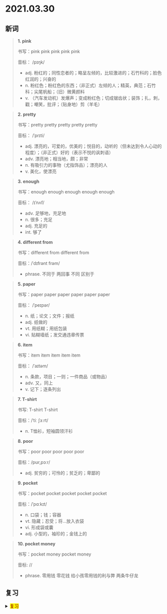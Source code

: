 # 2021.03.30

## 新词


> **1. pink**
>
> 书写：pink pink pink pink pink
>
> 音标：  /pɪŋk/
>
> - adj. 粉红的；同性恋者的；略呈左倾的，比较激进的；石竹科的；脸色红润的；兴奋的
> - n. 粉红色；粉红色的东西；（非正式）左倾的人；精英，典范；石竹科；尖尾帆船；（旧）微黄颜料
> - v. （汽车发动机）发爆声；变成粉红色；切成锯齿状；装饰；扎，刺，戳；嘲笑，批评；（贴身地）剪（羊毛）

> **2. pretty**
>
> 书写：pretty pretty pretty pretty pretty
>
> 音标： /ˈprɪti/
>
> - adj. 漂亮的，可爱的，优美的；悦目的，动听的（但未达到令人心动的程度）；（非正式）好的（表示不悦的讽刺语）
> - adv. 漂亮地；相当地，颇；非常
> - n. 有吸引力的事物（尤指饰品）；漂亮的人
> - v. 美化，使漂亮



> **3. enough**
>
> 书写：enough enough enough enough enough 
>
> 音标： /ɪˈnʌf/
>
> - adv. 足够地，充足地
> - n. 很多；充足
> - adj. 充足的
> - int. 够了

> **4. different from**
>
> 书写：different from different from
>
> 音标：/ˈdɪfrənt frəm/
>
> - phrase. 不同于 两回事 不同 区别于



> **5. paper**
>
> 书写：paper paper paper paper paper paper
>
> 音标： /ˈpeɪpər/
>
> - n. 纸；论文；文件；报纸
> - adj. 纸做的
> - vt. 用纸糊；用纸包装
> - vi. 贴糊墙纸；发交通违章传票


> **6. item**
>
> 书写：item item item item item
>
> 音标： /ˈaɪtəm/
>
> - n. 条款，项目；一则；一件商品（或物品）
> - adv. 又，同上
> - v. 记下；逐条列出




> **7. T-shirt**
>
> 书写: T-shirt T-shirt
>
> 音标：/ˈtiː ʃɜːrt/
>
> - n. T恤衫，短袖圆领汗衫


> **8. poor**
>
> 书写：poor poor poor poor poor
>
> 音标：/pʊr,pɔːr/
>
> - adj. 贫穷的；可怜的；贫乏的；卑鄙的


> **9. pocket**
>
> 书写：pocket pocket pocket pocket pocket
>
> 音标：/ˈpɑːkɪt/
> 
> - n. 口袋；钱；容器
> - vt. 隐藏；忍受；将…放入衣袋
> - vi. 形成袋或囊
> - adj. 小型的，袖珍的；金钱上的



> **10. pocket money**
> 
> 书写：pocket money pocket  money
>
> 音标: //
>
> - phrase. 零用钱 零花钱 给小孩零用钱的利与弊 两条牛仔龙


## 复习

<details> 
  <summary><mark><font color=darkred>复习</font></mark></summary>
  <br/>hair clip 发卡；发夹
  <br/>deal deal 协议；交易；处理；发牌；分配；
  <br/>gift gift 礼物；天赋；才能；赠品；白送；白给；
  <br/>CD CD CD 光盘；激光唱片；
  <br/>taste taste 味道；品尝；品味；滋味；味觉；体会；体验；
  <br/>be interested in 对...感兴趣；
  <br/>when when 什么时间；什么时候；何时；时候；
  <br/>bookshop bookshop 书店；
  <br/>if if 如果；当；假设；
  <br/>whole whole 全部的；完整的；所有的；
  <br/>wall wall 墙壁；墙；城墙；
  <br/>order order 下令；命令；顺序；排序；整理；
  <br/>present present 目前的；当前的；现在的；在场的；出席的；礼物；礼品；
  <br/>stamp stamp 邮票；印花；章；痕迹；标志；
  <br/>maybe maybe 也许；可能；或许；
  <br/>inside inside 内部；里面；在里面；在内部；里面的；
  <br/>get up 起床；起立；....
  <br/>get together  聚会；聚集；收集；积累
  <br/>let off let off 排放；准许；放出
  <br/>together together 相互；一起；共同；同时；
  <br/>sure sure 确信；当然；肯定；有把握；
  <br/>slim slim 苗条的；纤细的；单薄的；微薄的；减肥；
  <br/>energy energy 能源；能量；经历；活力；
  <br/>shopkeeper shopkeeper 老板；店主；
  <br/>take a look 看一看；看看；瞧瞧；
  <br/>reason reason 原因；理由；理性；道理；
  <br/>moon cake 月饼；
  <br/>carton carton 硬纸盒；纸板箱；
  <br/>USA USA 美国；
  <br/>last last 最后；末尾的；最近一次；最近的；持续；继续；
</details>  
